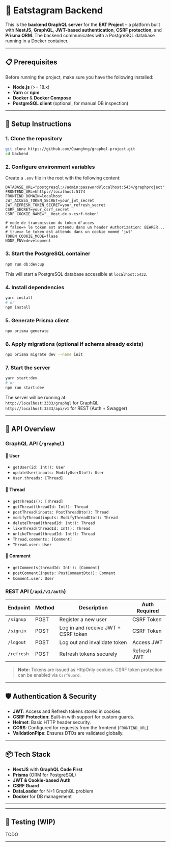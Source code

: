 # 🥘 Eatstagram Backend

This is the **backend GraphQL server** for the **EAT Project** – a platform built with **NestJS**, **GraphQL**, **JWT-based authentication**, **CSRF protection**, and **Prisma ORM**. The backend communicates with a PostgreSQL database running in a Docker container.

---

## 📋 Prerequisites

Before running the project, make sure you have the following installed:

- **Node.js** (>= 18.x)
- **Yarn** or **npm**
- **Docker** & **Docker Compose**
- **PostgreSQL client** (optional, for manual DB inspection)

---

## 🔧 Setup Instructions

### 1. Clone the repository

```bash
git clone https://github.com/Quanghng/graphql-project.git
cd backend
```

### 2. Configure environment variables

Create a `.env` file in the root with the following content:

```env
DATABASE_URL="postgresql://admin:password@localhost:5434/graphproject"
FRONTEND_URL=hhttp://localhost:5174
FRONTEND_DOMAIN=localhost
JWT_ACCESS_TOKEN_SECRET=your_jwt_secret
JWT_REFRESH_TOKEN_SECRET=your_refresh_secret
CSRF_SECRET=your_csrf_secret
CSRF_COOKIE_NAME="__Host-dx.x-csrf-token"

# mode de transmission du token d'acces
# false=> le token est attendu dans un header Authorization: BEARER...
# true=> le token est attendu dans un cookie nommé 'jwt' 
TOKEN_COOKIE_MODE=flase
NODE_ENV=development
```

### 3. Start the PostgreSQL container

```bash
npm run db:dev:up
```

This will start a PostgreSQL database accessible at `localhost:5432`.

### 4. Install dependencies

```bash
yarn install
# or
npm install
```

### 5. Generate Prisma client

```bash
npx prisma generate
```

### 6. Apply migrations (optional if schema already exists)

```bash
npx prisma migrate dev --name init
```

### 7. Start the server

```bash
yarn start:dev
# or
npm run start:dev
```

The server will be running at:  
`http://localhost:3333/graphql` for GraphQL  
`http://localhost:3333/api/v1` for REST (Auth + Swagger)

---

## 🚀 API Overview

### GraphQL API (`/graphql`)

#### 📘 User

- `getUser(id: Int!): User`
- `updateUser(inputs: ModifyUserDto!): User`
- `User.threads: [Thread]`

#### 📘 Thread

- `getThreads(): [Thread]`
- `getThread(threadId: Int!): Thread`
- `postThread(inputs: PostThreadDto!): Thread`
- `modifyThread(inputs: ModifyThreadDto!): Thread`
- `deleteThread(threadId: Int!): Thread`
- `likeThread(threadId: Int!): Thread`
- `unlikeThread(threadId: Int!): Thread`
- `Thread.comments: [Comment]`
- `Thread.user: User`

#### 📘 Comment

- `getComments(threadId: Int!): [Comment]`
- `postComment(inputs: PostCommentDto!): Comment`
- `Comment.user: User`

### REST API (`/api/v1/auth`)

| Endpoint         | Method | Description                           | Auth Required |
|------------------|--------|---------------------------------------|---------------|
| `/signup`        | POST   | Register a new user                   | CSRF Token |
| `/signin`        | POST   | Log in and receive JWT + CSRF token   | CSRF Token |
| `/logout`        | POST   | Log out and invalidate token          | Access JWT |
| `/refresh`       | POST   | Refresh tokens securely               | Refresh JWT |

> **Note:** Tokens are issued as HttpOnly cookies. CSRF token protection can be enabled via `CsrfGuard`.

---

## 🛡️ Authentication & Security

- **JWT**: Access and Refresh tokens stored in cookies.
- **CSRF Protection**: Built-in with support for custom guards.
- **Helmet**: Basic HTTP header security.
- **CORS**: Configured for requests from the frontend (`FRONTEND_URL`).
- **ValidationPipe**: Ensures DTOs are validated globally.

---

## 📦 Tech Stack

- **NestJS** with **GraphQL Code First**
- **Prisma** (ORM for PostgreSQL)
- **JWT & Cookie-based Auth**
- **CSRF Guard**
- **DataLoader** for N+1 GraphQL problem
- **Docker** for DB management

---


---

## 🧪 Testing (WIP)

TODO

---
